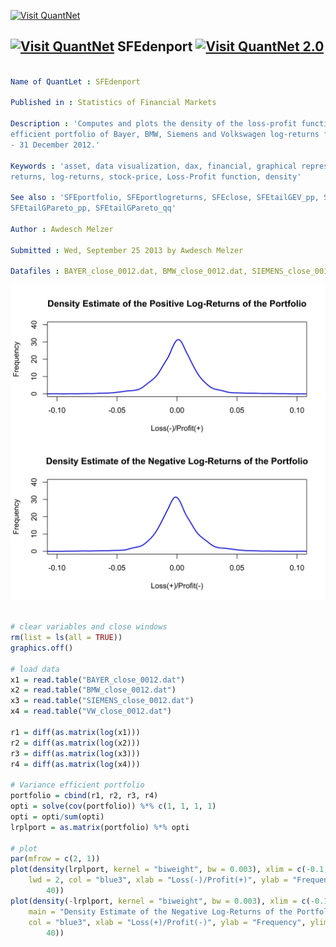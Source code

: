 
[<img src="https://github.com/QuantLet/Styleguide-and-Validation-procedure/blob/master/pictures/banner.png" alt="Visit QuantNet">](http://quantlet.de/index.php?p=info)

## [<img src="https://github.com/QuantLet/Styleguide-and-Validation-procedure/blob/master/pictures/qloqo.png" alt="Visit QuantNet">](http://quantlet.de/) **SFEdenport** [<img src="https://github.com/QuantLet/Styleguide-and-Validation-procedure/blob/master/pictures/QN2.png" width="60" alt="Visit QuantNet 2.0">](http://quantlet.de/d3/ia)

```yaml

Name of QuantLet : SFEdenport

Published in : Statistics of Financial Markets

Description : 'Computes and plots the density of the loss-profit function for the variance
efficient portfolio of Bayer, BMW, Siemens and Volkswagen log-returns for the period 1 January 2000
- 31 December 2012.'

Keywords : 'asset, data visualization, dax, financial, graphical representation, plot, portfolio,
returns, log-returns, stock-price, Loss-Profit function, density'

See also : 'SFEportfolio, SFEportlogreturns, SFEclose, SFEtailGEV_pp, SFEtailGEV_qq,
SFEtailGPareto_pp, SFEtailGPareto_qq'

Author : Awdesch Melzer

Submitted : Wed, September 25 2013 by Awdesch Melzer

Datafiles : BAYER_close_0012.dat, BMW_close_0012.dat, SIEMENS_close_0012.dat, VW_close_0012.dat

```

![Picture1](SFEdenport-1.png)


```r

# clear variables and close windows
rm(list = ls(all = TRUE))
graphics.off()

# load data
x1 = read.table("BAYER_close_0012.dat")
x2 = read.table("BMW_close_0012.dat")
x3 = read.table("SIEMENS_close_0012.dat")
x4 = read.table("VW_close_0012.dat")

r1 = diff(as.matrix(log(x1)))
r2 = diff(as.matrix(log(x2)))
r3 = diff(as.matrix(log(x3)))
r4 = diff(as.matrix(log(x4)))

# Variance efficient portfolio
portfolio = cbind(r1, r2, r3, r4)
opti = solve(cov(portfolio)) %*% c(1, 1, 1, 1)
opti = opti/sum(opti)
lrplport = as.matrix(portfolio) %*% opti

# plot
par(mfrow = c(2, 1))
plot(density(lrplport, kernel = "biweight", bw = 0.003), xlim = c(-0.1, 0.1), main = "Density Estimate of the Positive Log-Returns of the Portfolio", 
    lwd = 2, col = "blue3", xlab = "Loss(-)/Profit(+)", ylab = "Frequency", ylim = c(0, 
        40))
plot(density(-lrplport, kernel = "biweight", bw = 0.003), xlim = c(-0.1, 0.1), 
    main = "Density Estimate of the Negative Log-Returns of the Portfolio", lwd = 2, 
    col = "blue3", xlab = "Loss(+)/Profit(-)", ylab = "Frequency", ylim = c(0, 
        40))

```
